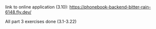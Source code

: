 link to online application (3.10): https://phonebook-backend-bitter-rain-6148.fly.dev/

All part 3 exercises done (3.1-3.22)
